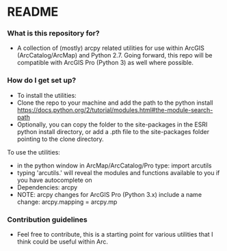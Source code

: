 # README #


### What is this repository for? ###
* A collection of (mostly) arcpy related utilities for use within ArcGIS (ArcCatalog/ArcMap) and Python 2.7. Going forward, this repo will be compatible with ArcGIS Pro (Python 3) as well where possible.

### How do I get set up? ###

* To install the utilities: 
* Clone the repo to your machine and add the path to the python install https://docs.python.org/2/tutorial/modules.html#the-module-search-path
* Optionally, you can copy the folder to the site-packages in the ESRI python install directory, or add a .pth file to the site-packages folder pointing to the clone directory.

To use the utilities:
* in the python window in ArcMap/ArcCatalog/Pro type: import arcutils
* typing 'arcutils.' will reveal the modules and functions available to you if you have autocomplete on
* Dependencies: arcpy
* NOTE: arcpy changes for ArcGIS Pro (Python 3.x) include a name change: arcpy.mapping = arcpy.mp

### Contribution guidelines ###

* Feel free to contribute, this is a starting point for various utilities that I think could be useful within Arc.
